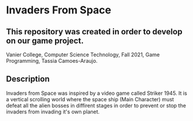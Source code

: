 # Invaders From Space
## This repository was created in order to develop on our game project.
Vanier College, Computer Science Technology, Fall 2021, Game Programming, Tassia Camoes-Araujo.
## Description
Invaders from Space was inspired by a video game called Striker 1945. It is a vertical scrolling world where the space ship (Main Character) must defeat all the alien bosses in diffirent stages in order to prevent or stop the invaders from invading it's own planet. 
